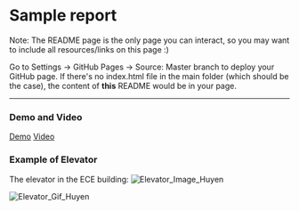 # Sample report

Note: The README page is the only page you can interact, so you may want to include all resources/links on this page :)

Go to Settings -> GitHub Pages -> Source: Master branch to deploy your GitHub page. 
If there's no index.html file in the main folder (which should be the case), the content of **this** README would be in your page.

---

### Demo and Video
[Demo](https://nnhuyen.github.io/HCI-HW1-Elevator/demo.html)
[Video](https://www.youtube.com/watch?v=uilkmUoXoLU)

### Example of Elevator

The elevator in the ECE building: 
![Elevator_Image_Huyen](https://i.imgur.com/D8NAp0d.jpg)

![Elevator_Gif_Huyen](https://media.giphy.com/media/fAbByUYxLUGE6ygSvZ/giphy.gif)

